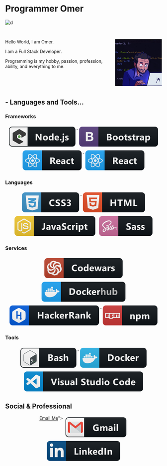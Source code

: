 # Programmer Omer

![d](https://visitor-badge.laobi.icu/badge?page_id=omertopak)

<br />
<!-- 
<p align="left">Hello World, I am Omer.</p>
<p align="left">I am a Full Stack Developer.</p>
<p align="left">Programming is my hobby, passion, profession, ability, and everything to me.</p>
 <img align="center"  width="170px" alt="GIF" src="images/1.gif" /> -->

<p>
  Hello World, I am Omer.
  <img align="right" src="images/1.gif" width="150px" />
</p>
<p>I am a Full Stack Developer.</p>
<p>
  Programming is my hobby, passion, profession, ability, and everything to me.
</p>

<br />
<br />
<br />


## - Languages and Tools...

### Frameworks 

<p align="center">
  <!-- For more icons please follow  https://github.com/MikeCodesDotNET/ColoredBadges -->
  <a href="#">
    <img src="svg/dev/frameworks/nodejs_larger.svg" alt="nodejs_larger" style="vertical-align:top; margin:6px 4px">
  </a> 
  <a href="#">
    <img src="svg/dev/frameworks/bootstrap.svg" alt="bootstrap" style="vertical-align:top; margin:6px 4px">
  </a>  
   <a href="#">
    <img src="svg/dev/frameworks/react.svg" alt="react" style="vertical-align:top; margin:6px 4px">
  </a>   
   <a href="#">
    <img src="svg/dev/frameworks/react.svg" alt="react" style="vertical-align:top; margin:6px 4px">
  </a>   


  ### Languages 
  <p align="center">
   <a href="#">
    <img src="svg/dev/languages/css3.svg" alt="css3" style="vertical-align:top; margin:6px 4px">
  </a>  
    <a href="#">
    <img src="svg/dev/languages/html.svg" alt="html" style="vertical-align:top; margin:6px 4px">
  </a>  
    <a href="#">
    <img src="svg/dev/languages/js.svg" alt="js" style="vertical-align:top; margin:6px 4px">
  </a> 
   <a href="#">
    <img src="svg/dev/languages/sass.svg" alt="sass" style="vertical-align:top; margin:6px 4px">
  </a>  

  ### Services 
  <p align="center">
   <a href="#">
    <img src="svg/dev/services/codewars.svg" alt="codewars" style="vertical-align:top; margin:6px 4px">
  </a> 
  <a href="#">
    <img src="svg/dev/services/dockerhub.svg" alt="dockerhub" style="vertical-align:top; margin:6px 4px">
  </a> 
   <a href="#">
    <img src="svg/dev/services/hackerrank.svg" alt="hackerrank" style="vertical-align:top; margin:6px 4px">
  </a> 

  <a href="#">
    <img src="svg/dev/services/npm.svg" alt="npm" style="vertical-align:top; margin:6px 4px">
  </a> 

  ### Tools 
  <p align="center">
  <a href="#">
    <img src="svg/dev/tools/bash.svg" alt="bash" style="vertical-align:top; margin:6px 4px">
  </a> 
  <a href="#">
    <img src="svg/dev/tools/docker.svg" alt="docker" style="vertical-align:top; margin:6px 4px">
  </a> 
<a href="#">
    <img src="svg/dev/tools/visualstudio_code.svg" alt="visualstudio_code" style="vertical-align:top; margin:6px 4px">
  </a> 

  ## Social & Professional 
  <p align="center">
   <a href="<a href=mailto:omertopak1@gmail.com?subject=SweetWords&body=Please send me a copy of your new program!">Email Me</a>">
    <img src="svg/social/gmail.svg" alt="gmail" style="vertical-align:top; margin:6px 4px">
  </a>  
  <a href="https://www.linkedin.com/in/%C3%B6mer-topak-72603a16a/">
    <img src="svg/social/linkedin.svg" alt="linkedin" style="vertical-align:top; margin:6px 4px">
  </a>  